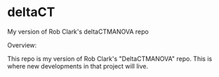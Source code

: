 # deltaCT
My version of Rob Clark's deltaCTMANOVA repo


Overview:

This repo is my version of Rob Clark's "DeltaCTMANOVA" repo. This is where new developments in that project will live.